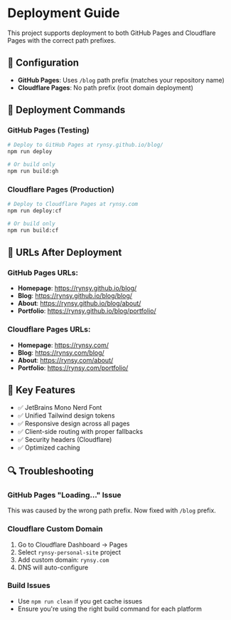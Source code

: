 # Deployment Guide

This project supports deployment to both GitHub Pages and Cloudflare Pages with the correct path prefixes.

## 🔧 **Configuration**

- **GitHub Pages**: Uses `/blog` path prefix (matches your repository name)
- **Cloudflare Pages**: No path prefix (root domain deployment)

## 🚀 **Deployment Commands**

### GitHub Pages (Testing)
```bash
# Deploy to GitHub Pages at rynsy.github.io/blog/
npm run deploy

# Or build only
npm run build:gh
```

### Cloudflare Pages (Production)
```bash
# Deploy to Cloudflare Pages at rynsy.com
npm run deploy:cf

# Or build only
npm run build:cf
```

## 📍 **URLs After Deployment**

### GitHub Pages URLs:
- **Homepage**: https://rynsy.github.io/blog/
- **Blog**: https://rynsy.github.io/blog/blog/
- **About**: https://rynsy.github.io/blog/about/
- **Portfolio**: https://rynsy.github.io/blog/portfolio/

### Cloudflare Pages URLs:
- **Homepage**: https://rynsy.com/
- **Blog**: https://rynsy.com/blog/
- **About**: https://rynsy.com/about/
- **Portfolio**: https://rynsy.com/portfolio/

## 🎯 **Key Features**

- ✅ JetBrains Mono Nerd Font
- ✅ Unified Tailwind design tokens  
- ✅ Responsive design across all pages
- ✅ Client-side routing with proper fallbacks
- ✅ Security headers (Cloudflare)
- ✅ Optimized caching

## 🔍 **Troubleshooting**

### GitHub Pages "Loading..." Issue
This was caused by the wrong path prefix. Now fixed with `/blog` prefix.

### Cloudflare Custom Domain
1. Go to Cloudflare Dashboard → Pages
2. Select `rynsy-personal-site` project  
3. Add custom domain: `rynsy.com`
4. DNS will auto-configure

### Build Issues
- Use `npm run clean` if you get cache issues
- Ensure you're using the right build command for each platform
